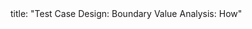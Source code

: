 <frontmatter>
title: "Test Case Design: Boundary Value Analysis: How"
</frontmatter>

<include src="navbar.md" boilerplate />

<include src="unit-inPage-asFlat.md" boilerplate />